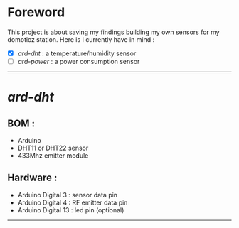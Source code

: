 # Foreword
This project is about saving my findings building my own sensors for my domoticz station.
Here is I currently have in mind :
- [x] *ard-dht* : a temperature/humidity sensor
- [ ] *ard-power* : a power consumption sensor

***
# *ard-dht*
## BOM : 
* Arduino
* DHT11 or DHT22 sensor
* 433Mhz emitter module

## Hardware :
* Arduino Digital 3 : sensor data pin 
* Arduino Digital 4 : RF emitter data pin
* Arduino Digital 13 : led pin (optional)

***

